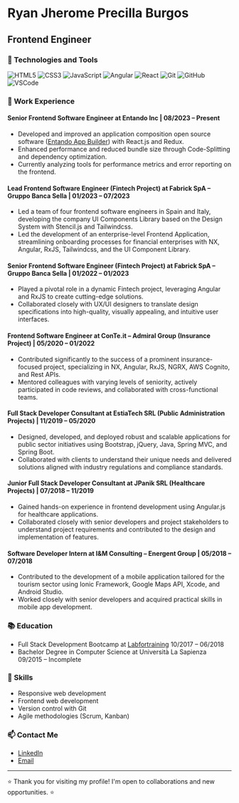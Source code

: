 # Ryan Jherome Precilla Burgos

## Frontend Engineer

### 🚀 Technologies and Tools

![HTML5](https://img.shields.io/badge/-HTML5-E34F26?style=flat&logo=html5&logoColor=white)
![CSS3](https://img.shields.io/badge/-CSS3-1572B6?style=flat&logo=css3&logoColor=white)
![JavaScript](https://img.shields.io/badge/-JavaScript-F7DF1E?style=flat&logo=javascript&logoColor=black)
![Angular](https://img.shields.io/badge/-Angular-DD0031?style=flat&logo=angular&logoColor=white)
![React](https://img.shields.io/badge/-React-61DAFB?style=flat&logo=react&logoColor=white)
![Git](https://img.shields.io/badge/-Git-F05032?style=flat&logo=git&logoColor=white)
![GitHub](https://img.shields.io/badge/-GitHub-181717?style=flat&logo=github&logoColor=white)
![VSCode](https://img.shields.io/badge/-VSCode-007ACC?style=flat&logo=visual-studio-code&logoColor=white)

### 💼 Work Experience

#### Senior Frontend Software Engineer at Entando Inc | 08/2023 – Present

- Developed and improved an application composition open source software ([Entando App Builder](https://github.com/entando/app-builder)) with React.js and Redux.
- Enhanced performance and reduced bundle size through Code-Splitting and dependency optimization.
- Currently analyzing tools for performance metrics and error reporting on the frontend.

#### Lead Frontend Software Engineer (Fintech Project) at Fabrick SpA – Gruppo Banca Sella | 01/2023 – 07/2023

- Led a team of four frontend software engineers in Spain and Italy, developing the company UI Components Library based on the Design System with Stencil.js and Tailwindcss.
- Led the development of an enterprise-level Frontend Application, streamlining onboarding processes for financial enterprises with NX, Angular, RxJS, Tailwindcss, and the UI Component Library.

#### Senior Frontend Software Engineer (Fintech Project) at Fabrick SpA – Gruppo Banca Sella | 01/2022 – 01/2023

- Played a pivotal role in a dynamic Fintech project, leveraging Angular and RxJS to create cutting-edge solutions.
- Collaborated closely with UX/UI designers to translate design specifications into high-quality, visually appealing, and intuitive user interfaces.

#### Frontend Software Engineer at ConTe.it – Admiral Group (Insurance Project) | 05/2020 – 01/2022

- Contributed significantly to the success of a prominent insurance-focused project, specializing in NX, Angular, RxJS, NGRX, AWS Cognito, and Rest APIs.
- Mentored colleagues with varying levels of seniority, actively participated in code reviews, and collaborated with cross-functional teams.

#### Full Stack Developer Consultant at EstiaTech SRL (Public Administration Projects) | 11/2019 – 05/2020

- Designed, developed, and deployed robust and scalable applications for public sector initiatives using Bootstrap, jQuery, Java, Spring MVC, and Spring Boot.
- Collaborated with clients to understand their unique needs and delivered solutions aligned with industry regulations and compliance standards.

#### Junior Full Stack Developer Consultant at JPanik SRL (Healthcare Projects) | 07/2018 – 11/2019

- Gained hands-on experience in frontend development using Angular.js for healthcare applications.
- Collaborated closely with senior developers and project stakeholders to understand project requirements and contributed to the design and implementation of features.

#### Software Developer Intern at I&M Consulting – Energent Group | 05/2018 – 07/2018

- Contributed to the development of a mobile application tailored for the tourism sector using Ionic Framework, Google Maps API, Xcode, and Android Studio.
- Worked closely with senior developers and acquired practical skills in mobile app development.

### 📚 Education

- Full Stack Development Bootcamp at [Labfortraining](https://www.labfortraining.it/) 10/2017 – 06/2018
- Bachelor Degree in Computer Science at Università La Sapienza 09/2015 – Incomplete

### 🎯 Skills

- Responsive web development
- Frontend web development
- Version control with Git
- Agile methodologies (Scrum, Kanban)

### 📫 Contact Me

- [LinkedIn](https://www.linkedin.com/in/ryan-jherome-burgos/)
- [Email](ryanjpburgos@gmail.com)

---

⭐️ Thank you for visiting my profile! I'm open to collaborations and new opportunities. ⭐️
